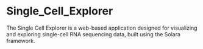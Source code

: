 # Single_Cell_Explorer
The Single Cell Explorer is a web-based application designed for visualizing and exploring single-cell RNA sequencing data, built using the Solara framework.
